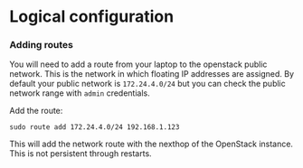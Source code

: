 # Logical configuration


### Adding routes

You will need to add a route from your laptop to the openstack public network. This is the network in which floating IP addresses are assigned. By default your public network is `172.24.4.0/24` but you can check the public network range with `admin` credentials.

Add the route:

`sudo route add 172.24.4.0/24 192.168.1.123`

This will add the network route with the nexthop of the OpenStack instance. This is not persistent through restarts.


###